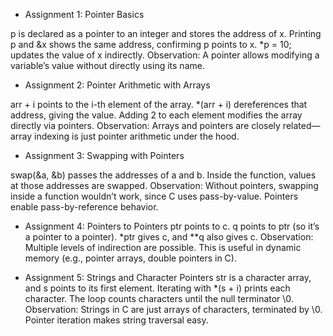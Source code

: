 - Assignment 1: Pointer Basics

p is declared as a pointer to an integer and stores the address of x.
Printing p and &x shows the same address, confirming p points to x.
*p = 10; updates the value of x indirectly.
Observation: A pointer allows modifying a variable’s value without directly using its name.


- Assignment 2: Pointer Arithmetic with Arrays

arr + i points to the i-th element of the array.
*(arr + i) dereferences that address, giving the value.
Adding 2 to each element modifies the array directly via pointers.
Observation: Arrays and pointers are closely related—array indexing is just pointer arithmetic under the hood.


 - Assignment 3: Swapping with Pointers

swap(&a, &b) passes the addresses of a and b.
Inside the function, values at those addresses are swapped.
Observation: Without pointers, swapping inside a function wouldn’t work, since C uses pass-by-value. Pointers enable pass-by-reference behavior.


- Assignment 4: Pointers to Pointers
ptr points to c.
q points to ptr (so it’s a pointer to a pointer).
*ptr gives c, and **q also gives c.
Observation: Multiple levels of indirection are possible. This is useful in dynamic memory (e.g., pointer arrays, double pointers in C).


- Assignment 5: Strings and Character Pointers
str is a character array, and s points to its first element.
Iterating with *(s + i) prints each character.
The loop counts characters until the null terminator \0.
Observation: Strings in C are just arrays of characters, terminated by \0. Pointer iteration makes string traversal easy.